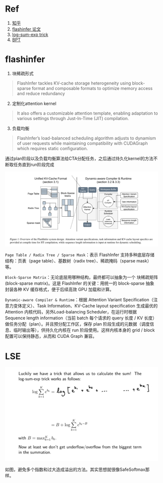 # Ref
1. [知乎](https://zhuanlan.zhihu.com/p/1904937907703243110)
2. [flashinfer 论文](https://www.arxiv.org/pdf/2501.01005)
3. [log-sum-exp trick](https://www.youtube.com/watch?v=MZ2VM32h37g&t=2s)
4. [BPT](https://ar5iv.labs.arxiv.org/html/2305.19370?_immersive_translate_auto_translate=1)

# flashinfer


1. 块稀疏形式

>FlashInfer tackles KV-cache storage heterogeneity
>using block-sparse format and composable formats to optimize memory access and reduce redundancy

2. 定制化attention kernel

>It also offers a customizable attention template, enabling adaptation to various settings through Just-In-Time
>(JIT) compilation.

3. 负载均衡

> FlashInfer’s load-balanced scheduling algorithm adjusts to dynamism of user requests while maintaining compatibility with CUDAGraph which requires static configuration.

通过plan阶段以及负载均衡算法给CTA分配任务，之后通过持久化kernel的方法不断取任务直到run阶段完成


![alt text](flashinfer_overview.png)

`Page Table / Radix Tree / Sparse Mask`：表示 FlashInfer 支持多种底层存储结构：页表（page table）、基数树（radix tree）、稀疏掩码（sparse mask）等。

`Block-Sparse Matrix`：无论底层用哪种结构，最终都可以抽象为一个 块稀疏矩阵 (block-sparse matrix)。这是 FlashInfer 的关键：用统一的 block-sparse 抽象封装各种 KV 缓存格式，便于后续高效 GPU 加载和计算。

`Dynamic-aware Compiler & Runtime`：根据 Attention Variant Specification（注意力变体定义）、Task Information、KV-Cache layout specification 生成最优的 Attention 内核代码，另外Load-balancing Scheduler，在运行时根据 Sequence length information（当前 batch 每个请求的 query 长度 / KV 长度）做任务分配（plan）。并且预分配工作区，保存 plan 阶段生成的元数据（调度信息、临时输出等），供持久化内核在 run 阶段使用。这样内核本身的 grid / block 配置可以保持静态，从而和 CUDA Graph 兼容。


# LSE

![alt text](LSE.png)

如图，避免多个指数和过大造成溢出的方法。其实思想就很像SafeSoftmax那样。


